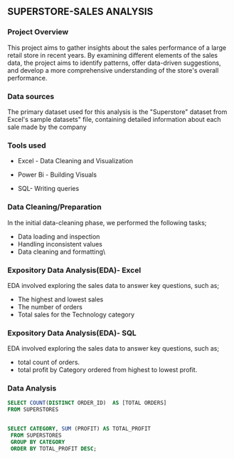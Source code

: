 ## SUPERSTORE-SALES ANALYSIS

### Project Overview

This project aims to gather insights about the sales performance of a large retail store in recent years. By examining different elements of the sales data, the project aims to identify patterns, offer data-driven suggestions, and develop a more comprehensive understanding of the store's overall performance. 

### Data sources

The primary dataset used for this analysis is the "Superstore" dataset from Excel's sample datasets" file, containing detailed information about each sale made by the company

### Tools used
- Excel - Data Cleaning and Visualization

- Power Bi - Building Visuals

- SQL- Writing queries

### Data Cleaning/Preparation
In the initial data-cleaning phase, we performed the following tasks;
- Data loading and inspection
- Handling inconsistent values
- Data cleaning and formatting\

### Expository Data Analysis(EDA)- Excel
EDA involved exploring the sales data to answer key questions, such as;
- The highest and lowest sales
- The number of orders
- Total sales for the Technology category



### Expository Data Analysis(EDA)- SQL
EDA involved exploring the sales data to answer key questions, such as;
- total count of orders.
-  total profit by Category ordered from highest to lowest profit.


### Data Analysis
```SQL
SELECT COUNT(DISTINCT ORDER_ID)  AS [TOTAL ORDERS]
FROM SUPERSTORES


SELECT CATEGORY, SUM (PROFIT) AS TOTAL_PROFIT
 FROM SUPERSTORES
 GROUP BY CATEGORY
 ORDER BY TOTAL_PROFIT DESC;
```


